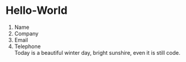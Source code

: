 # Hello-World
<html>
	<bobdy>
		<ol>
			<li>Name</li>
			<li>Company</li>
			<li>Email</li>
			<li>Telephone</li>
Today is a beautiful winter day, bright sunshire, even it is still code. 
		</ol>
 </body>
</html>	
